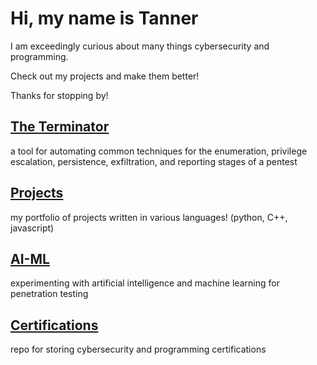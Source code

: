 # Hi, my name is Tanner

I am exceedingly curious about many things cybersecurity and programming.

Check out my projects and make them better!

Thanks for stopping by!

## [The Terminator](https://github.com/suffs811/the-terminator)
a tool for automating common techniques for the enumeration, privilege escalation, persistence, exfiltration, and reporting stages of a pentest

## [Projects](https://github.com/suffs811/projects)
my portfolio of projects written in various languages! (python, C++, javascript)

## [AI-ML](https://github.com/suffs811/AI-ML)
experimenting with artificial intelligence and machine learning for penetration testing

## [Certifications](https://github.com/suffs811/certifications)
repo for storing cybersecurity and programming certifications
